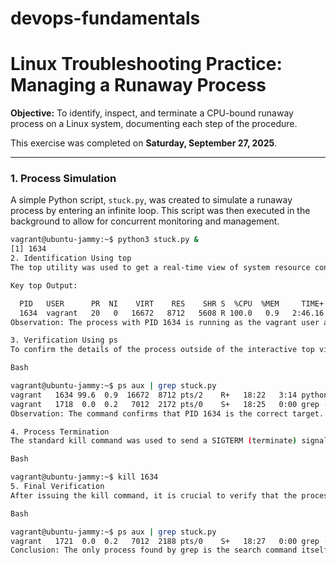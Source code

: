 # devops-fundamentals
# Linux Troubleshooting Practice: Managing a Runaway Process

**Objective:** To identify, inspect, and terminate a CPU-bound runaway process on a Linux system, documenting each step of the procedure.

This exercise was completed on **Saturday, September 27, 2025**.

---

### 1. Process Simulation

A simple Python script, `stuck.py`, was created to simulate a runaway process by entering an infinite loop. This script was then executed in the background to allow for concurrent monitoring and management.

```bash
vagrant@ubuntu-jammy:~$ python3 stuck.py &
[1] 1634
2. Identification Using top
The top utility was used to get a real-time view of system resource consumption. The stuck.py process was immediately identified as the top consumer of CPU resources.

Key top Output:

  PID   USER      PR  NI    VIRT    RES    SHR S  %CPU  %MEM     TIME+ COMMAND
  1634  vagrant   20   0   16672   8712   5608 R 100.0   0.9   2:46.16 python3
Observation: The process with PID 1634 is running as the vagrant user and is consuming 100.0% of a CPU core.

3. Verification Using ps
To confirm the details of the process outside of the interactive top view, ps aux was used in combination with grep. This is a standard method for finding a specific process and its PID programmatically.

Bash

vagrant@ubuntu-jammy:~$ ps aux | grep stuck.py
vagrant   1634 99.6  0.9  16672  8712 pts/2    R+   18:22   3:14 python3 stuck.py
vagrant   1718  0.0  0.2   7012  2172 pts/0    S+   18:25   0:00 grep --color=auto stuck.py
Observation: The command confirms that PID 1634 is the correct target. The second line of output is the grep command itself and can be ignored.

4. Process Termination
The standard kill command was used to send a SIGTERM (terminate) signal to the process, requesting a graceful shutdown.

Bash

vagrant@ubuntu-jammy:~$ kill 1634
5. Final Verification
After issuing the kill command, it is crucial to verify that the process has been terminated successfully. This was done by running the ps command again and observing the absence of the stuck.py process.

Bash

vagrant@ubuntu-jammy:~$ ps aux | grep stuck.py
vagrant   1721  0.0  0.2   7012  2188 pts/0    S+   18:27   0:00 grep --color=auto stuck.py
Conclusion: The only process found by grep is the search command itself, confirming that the runaway process with PID 1634 was successfully terminated. The system CPU load returned to normal levels shortly thereafter.
